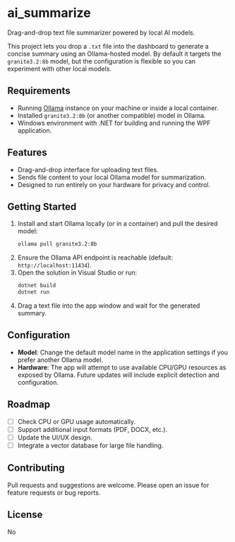 # ai_summarize

Drag-and-drop text file summarizer powered by local AI models.

This project lets you drop a `.txt` file into the dashboard to generate a concise summary using an Ollama-hosted model. By default it targets the `granite3.2:8b` model, but the configuration is flexible so you can experiment with other local models.

## Requirements
- Running [Ollama](https://ollama.com/) instance on your machine or inside a local container.
- Installed `granite3.2:8b` (or another compatible) model in Ollama.
- Windows environment with .NET for building and running the WPF application.

## Features
- Drag-and-drop interface for uploading text files.
- Sends file content to your local Ollama model for summarization.
- Designed to run entirely on your hardware for privacy and control.

## Getting Started
1. Install and start Ollama locally (or in a container) and pull the desired model:
   ```bash
   ollama pull granite3.2:8b
   ```
2. Ensure the Ollama API endpoint is reachable (default: `http://localhost:11434`).
3. Open the solution in Visual Studio or run:
   ```bash
   dotnet build
   dotnet run
   ```
4. Drag a text file into the app window and wait for the generated summary.

## Configuration
- **Model**: Change the default model name in the application settings if you prefer another Ollama model.
- **Hardware**: The app will attempt to use available CPU/GPU resources as exposed by Ollama. Future updates will include explicit detection and configuration.

## Roadmap
- [ ] Check CPU or GPU usage automatically.
- [ ] Support additional input formats (PDF, DOCX, etc.).
- [ ] Update the UI/UX design.
- [ ] Integrate a vector database for large file handling.

## Contributing
Pull requests and suggestions are welcome. Please open an issue for feature requests or bug reports.

## License
No
